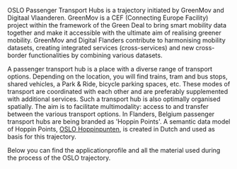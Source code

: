 OSLO Passenger Transport Hubs is a trajectory initiated by GreenMov and Digitaal Vlaanderen. GreenMov is a CEF (Connecting Europe Facility) project within the framework of the Green Deal to bring smart mobility data together and make it accessible with the ultimate aim of realising greener mobility. GreenMov and Digital Flanders contribute to harmonising mobility datasets, creating integrated services (cross-services) and new cross-border functionalities by combining various datasets. 

A passenger transport hub is a place with a diverse range of transport options. Depending on the location, you will find trains, tram and bus stops, shared vehicles, a Park & Ride, bicycle parking spaces, etc. These modes of transport are coordinated with each other and are preferably supplemented with additional services. Such a transport hub is also optimally organised spatially. The aim is to facilitate multimodality: access to and transfer between the various transport options. In Flanders, Belgium passenger transport hubs are being branded as 'Hoppin Points'. A semantic data model of Hoppin Points, <a href="https://data.vlaanderen.be/standaarden/kandidaat-standaard/vocabularia-en-applicatieprofielen-hoppinpunten.html">OSLO Hoppinpunten</a>, is created in Dutch and used as basis for this trajectory.

Below you can find the applicationprofile and all the material used during the process of the OSLO trajectory.